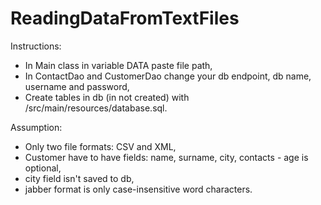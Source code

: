 # ReadingDataFromTextFiles

Instructions:
- In Main class in variable DATA paste file path,
- In ContactDao and CustomerDao change your db endpoint, db name, username and password,
- Create tables in db (in not created) with /src/main/resources/database.sql.

Assumption:
- Only two file formats: CSV and XML,
- Customer have to have fields: name, surname, city, contacts - age is optional,
- city field isn't saved to db,
- jabber format is only case-insensitive word characters.
